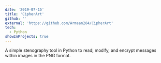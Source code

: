 ```yaml
---
date: '2019-07-15'
title: 'CipherArt'
github: ''
external: 'https://github.com/Armaan204/CipherArt'
tech:
  - Python
showInProjects: true
---
```


A simple stenography tool in Python to read, modify, and encrypt messages within images in the PNG format.
